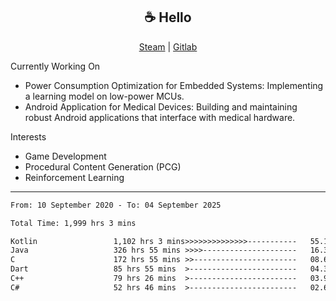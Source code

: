 <h2 align="center"> ☕ Hello </h2>

<p align="center">
  <a href="https://steamcommunity.com/id/Niforances/">Steam</a> |
  <a href="https://gitlab.com/niforances">Gitlab</a>
</p>

Currently Working On
- Power Consumption Optimization for Embedded Systems: Implementing a learning model on low-power MCUs.
- Android Application for Medical Devices: Building and maintaining robust Android applications that interface with medical hardware.

Interests
- Game Development
- Procedural Content Generation (PCG)
- Reinforcement Learning

------

<!--START_SECTION:waka-->

```txt
From: 10 September 2020 - To: 04 September 2025

Total Time: 1,999 hrs 3 mins

Kotlin                 1,102 hrs 3 mins>>>>>>>>>>>>>>-----------   55.13 %
Java                   326 hrs 55 mins >>>>---------------------   16.35 %
C                      172 hrs 55 mins >>-----------------------   08.65 %
Dart                   85 hrs 55 mins  >------------------------   04.30 %
C++                    79 hrs 26 mins  >------------------------   03.97 %
C#                     52 hrs 46 mins  >------------------------   02.64 %
```

<!--END_SECTION:waka-->
